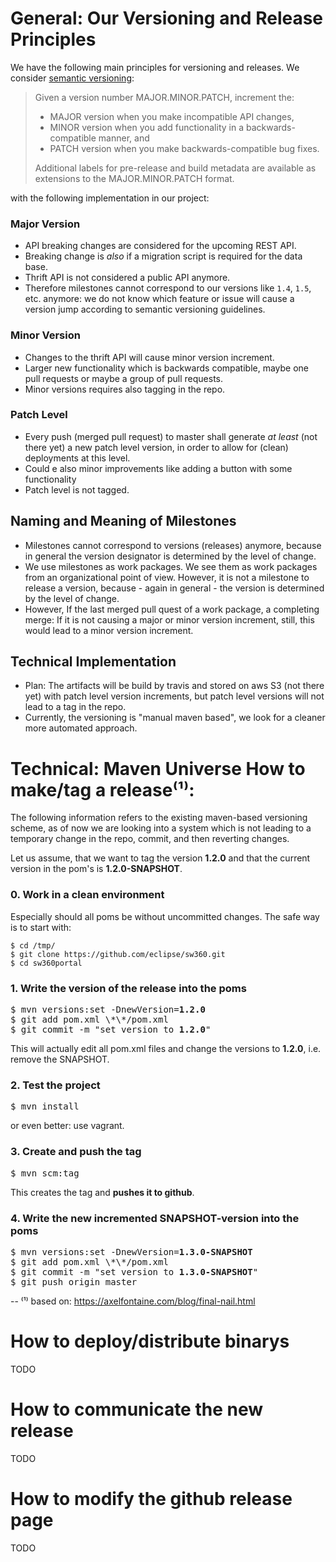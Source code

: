 # General: Our Versioning and Release Principles

We have the following main principles for versioning and releases. We consider [semantic versioning](http://semver.org/):

> Given a version number MAJOR.MINOR.PATCH, increment the:
>
> - MAJOR version when you make incompatible API changes,
> - MINOR version when you add functionality in a backwards-compatible manner, and
> - PATCH version when you make backwards-compatible bug fixes.
>
> Additional labels for pre-release and build metadata are available as extensions to the MAJOR.MINOR.PATCH format.

with the following implementation in our project:

### Major Version

* API breaking changes are considered for the upcoming REST API.
* Breaking change is *also* if a migration script is required for the data base.
* Thrift API is not considered a public API anymore.
* Therefore milestones cannot correspond to our versions like `1.4`, `1.5`, etc. anymore: we do not know which feature or issue will cause a version jump according to semantic versioning guidelines.

### Minor Version

* Changes to the thrift API will cause minor version increment.
* Larger new functionality which is backwards compatible, maybe one pull requests or maybe a group of pull requests.
* Minor versions requires also tagging in the repo.

### Patch Level

* Every push (merged pull request) to master shall generate *at least* (not there yet) a new patch level version, in order to allow for (clean) deployments at this level.
* Could e also minor improvements like adding a button with some functionality
* Patch level is not tagged.

## Naming and Meaning of Milestones

* Milestones cannot correspond to versions (releases) anymore, because in general the version designator is determined by the level of change.
* We use milestones as work packages. We see them as work packages from an organizational point of view. However, it is not a milestone to release a version, because - again in general - the version is determined by the level of change.
* However, If the last merged pull quest of a work package, a completing merge: If it is not causing a major or minor version increment, still, this would lead to a minor version increment.

## Technical Implementation

* Plan: The artifacts will be build by travis and stored on aws S3 (not there yet) with patch level version increments, but patch level versions will not lead to a tag in the repo.
* Currently, the versioning is "manual maven based", we look for a cleaner more automated approach.

# Technical: Maven Universe How to make/tag a release⁽¹⁾:

The following information refers to the existing maven-based versioning scheme, as of now we are looking into a system which is not leading to a temporary change in the repo, commit, and then reverting changes.

Let us assume, that we want to tag the version **1.2.0** and that the current version in the pom's is **1.2.0-SNAPSHOT**.

### 0. Work in a clean environment
Especially should all poms be without uncommitted changes. The safe way is to start with:
``` 
$ cd /tmp/
$ git clone https://github.com/eclipse/sw360.git
$ cd sw360portal
``` 

### 1. Write the version of the release into the poms
<pre>
$ mvn versions:set -DnewVersion=<b>1.2.0</b>
$ git add pom.xml \*\*/pom.xml
$ git commit -m "set version to <b>1.2.0</b>"
</pre>
This will actually edit all pom.xml files and change the versions to **1.2.0**, i.e. remove the SNAPSHOT.

### 2. Test the project
<pre>
$ mvn install
</pre>
or even better: use vagrant.

### 3. Create and push the tag
<pre>
$ mvn scm:tag
</pre>
This creates the tag and **pushes it to github**.

### 4. Write the new incremented SNAPSHOT-version into the poms
<pre>
$ mvn versions:set -DnewVersion=<b>1.3.0-SNAPSHOT</b>
$ git add pom.xml \*\*/pom.xml
$ git commit -m "set version to <b>1.3.0-SNAPSHOT</b>"
$ git push origin master
</pre>


--
⁽¹⁾ based on: https://axelfontaine.com/blog/final-nail.html

# How to deploy/distribute binarys
TODO

# How to communicate the new release
TODO

# How to modify the github release page
TODO